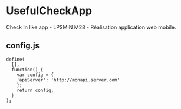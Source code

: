 # UsefulCheckApp
Check In like app - LPSMIN M28 - Réalisation application web mobile.


## config.js

```
define(
  [],
  function() {
    var config = {
    'apiServer': 'http://monapi.server.com'
    };
    return config;
  }
);
```